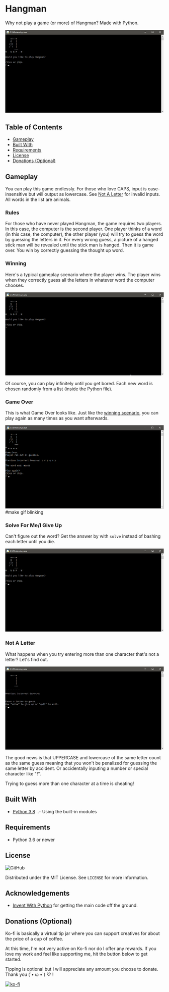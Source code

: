 # Hangman
Why not play a game (or more) of Hangman? Made with Python.

![Hangman start screen](demo_images/start_screen.png)

## Table of Contents
- [Gameplay](#Gameplay)
- [Built With](#Built-With)
- [Requirements](#Requirements)
- [License](#License)
- [Donations (Optional)](#Donations-(Optional))

## Gameplay
You can play this game endlessly. For those who love CAPS, input is case-insensitive but will output as lowercase. See [Not A Letter](#Not-A-Letter) for invalid inputs. All words in the list are animals.

### Rules
For those who have never played Hangman, the game requires two players. In this case, the computer is the second player. One player thinks of a word (in this case, the computer), the other player (you) will try to guess the word by guessing the letters in it. For every wrong guess, a picture of a hanged stick man will be revealed until the stick man is hanged. Then it is game over. You win by correctly guessing the thought up word.

### Winning
Here's a typical gameplay scenario where the player wins. The player wins when they correctly guess all the letters in whatever word the computer chooses.

![Hangman gameplay](demo_images/win.gif)

Of course, you can play infinitely until you get bored. Each new word is chosen randomly from a list (inside the Python file).

### Game Over
This is what Game Over looks like. Just like the [winning scenario](#Winning), you can play again as many times as you want afterwards.

![Hangman game over screen](demo_images/lose.png)  #make gif blinking

### Solve For Me/I Give Up
Can't figure out the word? Get the answer by with `solve` instead of bashing each letter until you die.

![Hangman solve/give up](demo_images/solve.gif)

### Not A Letter
What happens when you try entering more than one character that's not a letter? Let's find out.

![Hangman not a letter prompt](demo_images/notaletter.gif)

The good news is that UPPERCASE and lowercase of the same letter count as the same guess meaning that you won't be penalized for guessing the same letter by accident. Or accidentally inputing a number or special character like "!".

Trying to guess more than one character at a time is cheating!

## Built With
- [Python 3.8](python.org)
..- Using the built-in modules

## Requirements
- Python 3.6 or newer

## License
![GitHub](https://img.shields.io/github/license/BambooKoi/Hangman)

Distributed under the MIT License. See `LICENSE` for more information.

## Acknowledgements
- [Invent With Python](https://inventwithpython.com/invent4thed/chapter8.html) for getting the main code off the ground.

## Donations (Optional)
Ko-fi is basically a virtual tip jar where you can support creatives for about the price of a cup of coffee.

At this time, I'm not very active on Ko-fi nor do I offer any rewards. If you love my work and feel like supporting me, hit the button below to get started.

Tipping is optional but I will appreciate any amount you choose to donate. Thank you (´• ω •`) ♡ !

[![ko-fi](https://www.ko-fi.com/img/githubbutton_sm.svg)](https://ko-fi.com/I2I77G74)
